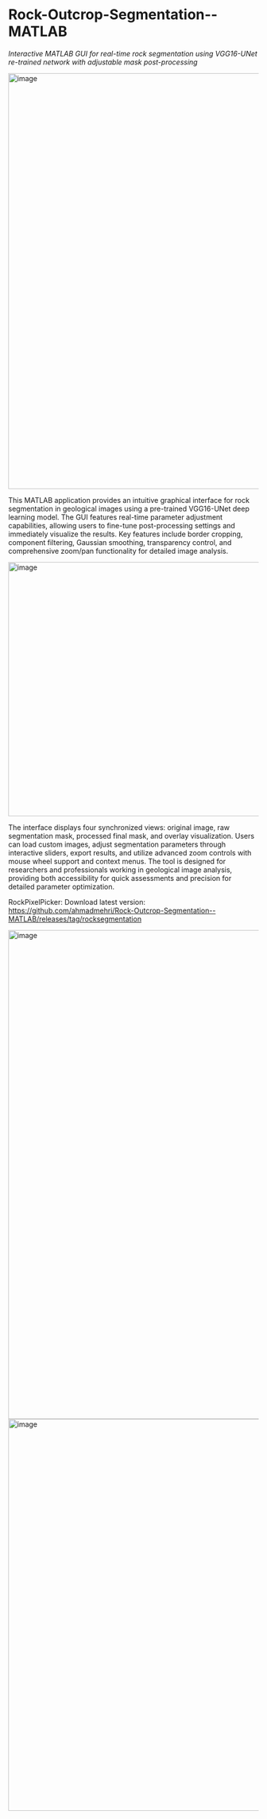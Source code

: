 # Rock-Outcrop-Segmentation--MATLAB
*Interactive MATLAB GUI for real-time rock segmentation using VGG16-UNet re-trained network with adjustable mask post-processing*

<img width="1395" height="836" alt="image" src="https://github.com/user-attachments/assets/e94dcf0b-399e-4aba-95ab-fc52d35d978f" />

This MATLAB application provides an intuitive graphical interface for rock segmentation in geological images using a pre-trained VGG16-UNet deep learning model. The GUI features real-time parameter adjustment capabilities, allowing users to fine-tune post-processing settings and immediately visualize the results. Key features include border cropping, component filtering, Gaussian smoothing, transparency control, and comprehensive zoom/pan functionality for detailed image analysis.

<img width="1425" height="511" alt="image" src="https://github.com/user-attachments/assets/52f58067-a34f-4ced-bb88-0e966336197e" />


The interface displays four synchronized views: original image, raw segmentation mask, processed final mask, and overlay visualization. Users can load custom images, adjust segmentation parameters through interactive sliders, export results, and utilize advanced zoom controls with mouse wheel support and context menus. The tool is designed for researchers and professionals working in geological image analysis, providing both accessibility for quick assessments and precision for detailed parameter optimization.

RockPixelPicker:
Download latest version:
https://github.com/ahmadmehri/Rock-Outcrop-Segmentation--MATLAB/releases/tag/rocksegmentation

<img width="1861" height="983" alt="image" src="https://github.com/user-attachments/assets/b7230be1-ed8f-45ad-99ec-542dba2498df" />

<img width="1363" height="788" alt="image" src="https://github.com/user-attachments/assets/0bdbf6bb-4446-45a2-aa2c-49b27bcb860c" />

